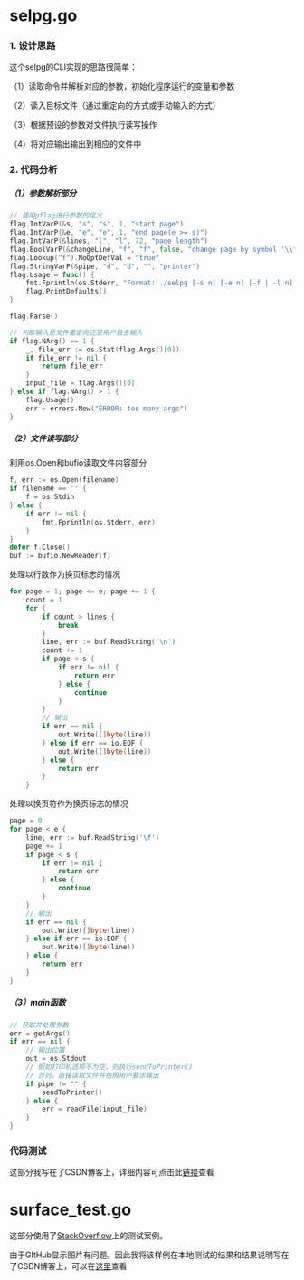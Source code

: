 # selpg.go

### 1. 设计思路
这个selpg的CLI实现的思路很简单：

（1）读取命令并解析对应的参数，初始化程序运行的变量和参数

（2）读入目标文件（通过重定向的方式或手动输入的方式）

（3）根据预设的参数对文件执行读写操作

（4）将对应输出输出到相应的文件中

### 2. 代码分析
##### （1）参数解析部分
```go
// 使用pflag进行参数的定义
flag.IntVarP(&s, "s", "s", 1, "start page")
flag.IntVarP(&e, "e", "e", 1, "end page(e >= s)")
flag.IntVarP(&lines, "l", "l", 72, "page length")
flag.BoolVarP(&changeLine, "f", "f", false, "change page by symbol '\\f'")
flag.Lookup("f").NoOptDefVal = "true"
flag.StringVarP(&pipe, "d", "d", "", "printer")
flag.Usage = func() {
    fmt.Fprintln(os.Stderr, "Format: ./selpg [-s n] [-e n] [-f | -l n] [-d p] [filename] [other options]")
    flag.PrintDefaults()
}

flag.Parse()

// 判断输入是文件重定向还是用户自主输入
if flag.NArg() == 1 {
    _, file_err := os.Stat(flag.Args()[0])
    if file_err != nil {
        return file_err
    }
    input_file = flag.Args()[0]
} else if flag.NArg() > 1 {
    flag.Usage()
    err = errors.New("ERROR: too many args")
}
```
##### （2）文件读写部分
利用os.Open和bufio读取文件内容部分
```go
f, err := os.Open(filename)
if filename == "" {
    f = os.Stdin
} else {
    if err != nil {
        fmt.Fprintln(os.Stderr, err)
    }
}
defer f.Close()
buf := bufio.NewReader(f)
```
处理以行数作为换页标志的情况
```go
for page = 1; page <= e; page += 1 {
    count = 1
    for {
        if count > lines {
            break
        }
        line, err := buf.ReadString('\n')
        count += 1
        if page < s {
            if err != nil {
                return err
            } else {
                continue
            }
        }
        // 输出
        if err == nil {
            out.Write([]byte(line))
        } else if err == io.EOF {
            out.Write([]byte(line))
        } else {
            return err
        }
    }
```
处理以换页符作为换页标志的情况
```go
page = 0
for page < e {
    line, err := buf.ReadString('\f')
    page += 1
    if page < s {
        if err != nil {
            return err
        } else {
            continue
        }
    }
    // 输出
    if err == nil {
        out.Write([]byte(line))
    } else if err == io.EOF {
        out.Write([]byte(line))
    } else {
        return err
    }
}
```
##### （3）main函数
```go
// 获取并处理参数
err = getArgs()
if err == nil {
	// 输出位置
    out = os.Stdout
    // 假如打印机选项不为空，则执行sendToPrinter()
    // 否则，直接读取文件并按照用户要求输出
    if pipe != "" {
        sendToPrinter()
    } else {
        err = readFile(input_file)
    }
}
```

### 代码测试

这部分我写在了CSDN博客上，详细内容可点击此[链接](https://blog.csdn.net/think_A_lot/article/details/82988219)查看

# surface_test.go

这部分使用了[StackOverflow](https://stackoverflow.com/questions/28024884/does-a-type-assertion-type-switch-have-bad-performance-is-slow-in-go)上的测试案例。

由于GItHub显示图片有问题。因此我将该样例在本地测试的结果和结果说明写在了CSDN博客上，可以在[这里](https://blog.csdn.net/think_A_lot/article/details/83003964)查看
